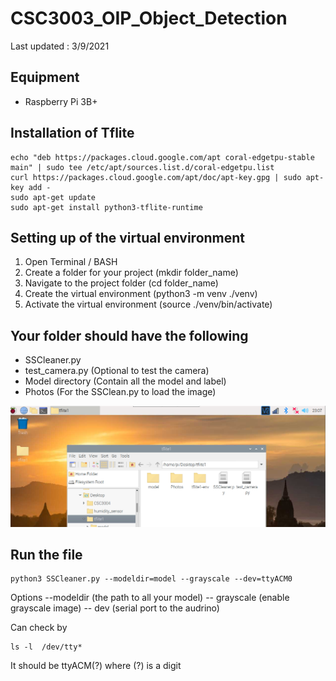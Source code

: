 # CSC3003_OIP_Object_Detection

Last updated : 3/9/2021

## Equipment

- Raspberry Pi 3B+

## Installation of Tflite
```
echo "deb https://packages.cloud.google.com/apt coral-edgetpu-stable main" | sudo tee /etc/apt/sources.list.d/coral-edgetpu.list
curl https://packages.cloud.google.com/apt/doc/apt-key.gpg | sudo apt-key add -
sudo apt-get update
sudo apt-get install python3-tflite-runtime
```

## Setting up of the virtual environment

1) Open Terminal / BASH
2) Create a folder for your project (mkdir folder_name)
3) Navigate to the project folder (cd folder_name)
4) Create the virtual environment (python3 -m venv ./venv)
5) Activate the virtual environment (source ./venv/bin/activate)

## Your folder should have the following
- SSCleaner.py
- test_camera.py (Optional to test the camera)
- Model directory (Contain all the model and label)
- Photos (For the SSClean.py to load the image)

![folder](docs/example.PNG)

## Run the file
``` 
python3 SSCleaner.py --modeldir=model --grayscale --dev=ttyACM0
```

Options
--modeldir (the path to all your model)
-- grayscale (enable grayscale image)
-- dev (serial port to the audrino) 

Can check by
```
ls -l  /dev/tty*
```

It should be ttyACM(?) where (?) is a digit